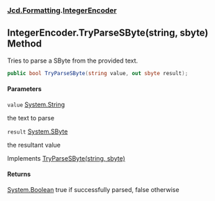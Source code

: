 ### [Jcd.Formatting](Jcd.Formatting.md 'Jcd.Formatting').[IntegerEncoder](Jcd.Formatting.IntegerEncoder.md 'Jcd.Formatting.IntegerEncoder')

## IntegerEncoder.TryParseSByte(string, sbyte) Method

Tries to parse a SByte from the provided text.

```csharp
public bool TryParseSByte(string value, out sbyte result);
```
#### Parameters

<a name='Jcd.Formatting.IntegerEncoder.TryParseSByte(string,sbyte).value'></a>

`value` [System.String](https://docs.microsoft.com/en-us/dotnet/api/System.String 'System.String')

the text to parse

<a name='Jcd.Formatting.IntegerEncoder.TryParseSByte(string,sbyte).result'></a>

`result` [System.SByte](https://docs.microsoft.com/en-us/dotnet/api/System.SByte 'System.SByte')

the resultant value

Implements [TryParseSByte(string, sbyte)](Jcd.Formatting.IIntegerParser.TryParseSByte(string,sbyte).md 'Jcd.Formatting.IIntegerParser.TryParseSByte(string, sbyte)')

#### Returns
[System.Boolean](https://docs.microsoft.com/en-us/dotnet/api/System.Boolean 'System.Boolean')
true if successfully parsed, false otherwise